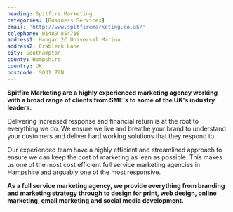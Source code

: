 ```yaml
---
heading: Spitfire Marketing
categories: [Business Services]
email: 'http://www.spitfiremarketing.co.uk/'
telephone: 01489 854716
address1: Hangar 2C Universal Marina
address2: Crableck Lane
city: Southampton
county: Hampshire
country: UK
postcode: SO31 7ZN
---
```

**Spitfire Marketing are a highly experienced marketing agency working with a broad range of clients from SME's to some of the UK's industry leaders.**

Delivering increased response and financial return is at the root to everything we do. We ensure we live and breathe your brand to understand your customers and deliver hard working solutions that they respond to.

Our experienced team have a highly efficient and streamlined approach to ensure we can keep the cost of marketing as lean as possible. This makes us one of the most cost efficient full service marketing agencies in Hampshire and arguably one of the most responsive.

**As a full service marketing agency, we provide everything from branding and marketing strategy through to design for print, web design, online marketing, email marketing and social media development.**
